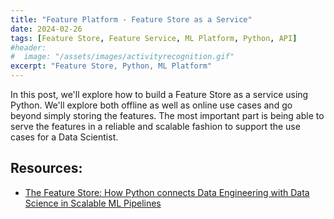 ```yaml
---
title: "Feature Platform - Feature Store as a Service"
date: 2024-02-26
tags: [Feature Store, Feature Service, ML Platform, Python, API]
#header:
#  image: "/assets/images/activityrecognition.gif"
excerpt: "Feature Store, Python, ML Platform"
---
```



In this post, we'll explore how to build a Feature Store as a service using Python. We'll explore both offline as well as online use cases and go beyond simply storing the features. The most important part is being able to serve the features in a reliable and scalable fashion to support the use cases for a Data Scientist.

## 

## Resources:
* [The Feature Store: How Python connects Data Engineering with Data Science in Scalable ML Pipelines](https://www.youtube.com/watch?v=EI2QisCvEM4)

